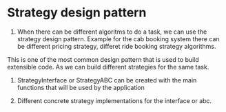 # Strategy design pattern

1. When there can be different algoritms to do a task, we can use the strategy design pattern. Example for the cab booking system there can be different pricing strategy, differet ride booking strategy algorithms.

This is one of the most common design pattern that is used to build extensible code. As we can build different strategies for the same task.

1. StrategyInterface or StrategyABC can be created with the main functions that will be used by the application

2. Different concrete strategy implementations for the interface or abc.
